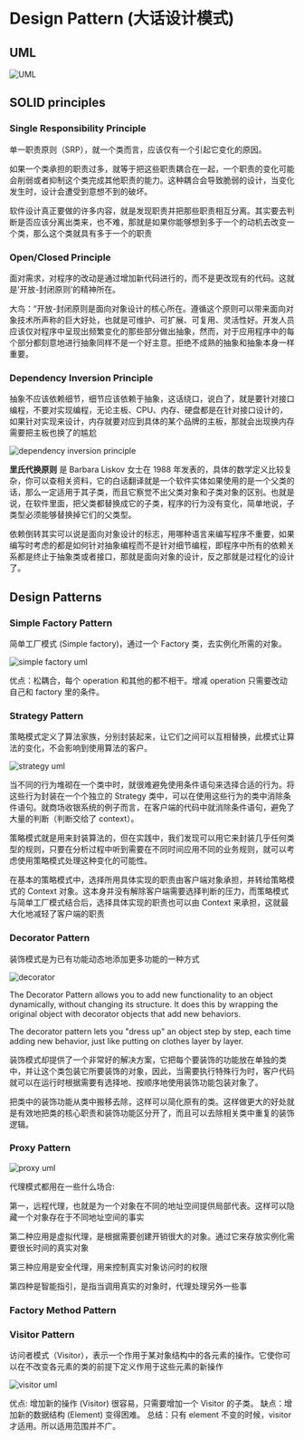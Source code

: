 # Design Pattern (大话设计模式)

## UML

![UML](./uml/uml_sample.png)

## SOLID principles

### Single Responsibility Principle

单一职责原则（SRP），就一个类而言，应该仅有一个引起它变化的原因。

如果一个类承担的职责过多，就等于把这些职责耦合在一起，一个职责的变化可能会削弱或者抑制这个类完成其他职责的能力。这种耦合会导致脆弱的设计，当变化发生时，设计会遭受到意想不到的破坏 ​。

软件设计真正要做的许多内容，就是发现职责并把那些职责相互分离 ​。其实要去判断是否应该分离出类来，也不难，那就是如果你能够想到多于一个的动机去改变一个类，那么这个类就具有多于一个的职责

### Open/Closed Principle

面对需求，对程序的改动是通过增加新代码进行的，而不是更改现有的代码 ​。这就是‘开放-封闭原则’的精神所在。

大鸟：​“开放-封闭原则是面向对象设计的核心所在。遵循这个原则可以带来面向对象技术所声称的巨大好处，也就是可维护、可扩展、可复用、灵活性好。开发人员应该仅对程序中呈现出频繁变化的那些部分做出抽象，然而，对于应用程序中的每个部分都刻意地进行抽象同样不是一个好主意。拒绝不成熟的抽象和抽象本身一样重要。

### Dependency Inversion Principle

抽象不应该依赖细节，细节应该依赖于抽象，这话绕口，说白了，就是要针对接口编程，不要对实现编程，无论主板、CPU、内存、硬盘都是在针对接口设计的，如果针对实现来设计，内存就要对应到具体的某个品牌的主板，那就会出现换内存需要把主板也换了的尴尬

![dependency inversion principle](./uml/dependencyInversionPrinciple.png)

**里氏代换原则** 是 Barbara Liskov 女士在 1988 年发表的 ​，具体的数学定义比较复杂，你可以查相关资料，它的白话翻译就是一个软件实体如果使用的是一个父类的话，那么一定适用于其子类，而且它察觉不出父类对象和子类对象的区别。也就是说，在软件里面，把父类都替换成它的子类，程序的行为没有变化，简单地说，子类型必须能够替换掉它们的父类型。

依赖倒转其实可以说是面向对象设计的标志，用哪种语言来编写程序不重要，如果编写时考虑的都是如何针对抽象编程而不是针对细节编程，即程序中所有的依赖关系都是终止于抽象类或者接口，那就是面向对象的设计，反之那就是过程化的设计了。

## Design Patterns

### Simple Factory Pattern

简单工厂模式 (Simple factory)，通过一个 Factory 类，去实例化所需的对象。

![simple factory uml](./uml/simple_factory.png)

优点：松耦合，每个 operation 和其他的都不相干。增减 operation 只需要改动自己和 factory 里的条件。

### Strategy Pattern

策略模式定义了算法家族，分别封装起来，让它们之间可以互相替换，此模式让算法的变化，不会影响到使用算法的客户。

![strategy uml](./uml/strategy.png)

当不同的行为堆砌在一个类中时，就很难避免使用条件语句来选择合适的行为。将这些行为封装在一个个独立的 Strategy 类中，可以在使用这些行为的类中消除条件语句 ​。就商场收银系统的例子而言，在客户端的代码中就消除条件语句，避免了大量的判断（判断交给了 context）。

策略模式就是用来封装算法的，但在实践中，我们发现可以用它来封装几乎任何类型的规则，只要在分析过程中听到需要在不同时间应用不同的业务规则，就可以考虑使用策略模式处理这种变化的可能性。

在基本的策略模式中，选择所用具体实现的职责由客户端对象承担，并转给策略模式的 Context 对象 ​。这本身并没有解除客户端需要选择判断的压力，而策略模式与简单工厂模式结合后，选择具体实现的职责也可以由 Context 来承担，这就最大化地减轻了客户端的职责

### Decorator Pattern

装饰模式是为已有功能动态地添加更多功能的一种方式

![decorator](./uml/decorator.png)

The Decorator Pattern allows you to add new functionality to an object dynamically, without changing its structure. It does this by wrapping the original object with decorator objects that add new behaviors.

The decorator pattern lets you "dress up" an object step by step, each time adding new behavior, just like putting on clothes layer by layer.

装饰模式却提供了一个非常好的解决方案，它把每个要装饰的功能放在单独的类中，并让这个类包装它所要装饰的对象，因此，当需要执行特殊行为时，客户代码就可以在运行时根据需要有选择地、按顺序地使用装饰功能包装对象了。

把类中的装饰功能从类中搬移去除，这样可以简化原有的类。这样做更大的好处就是有效地把类的核心职责和装饰功能区分开了，而且可以去除相关类中重复的装饰逻辑。

### Proxy Pattern

![proxy uml](./uml/proxy.png)

代理模式都用在一些什么场合:

第一，远程代理，也就是为一个对象在不同的地址空间提供局部代表。这样可以隐藏一个对象存在于不同地址空间的事实

第二种应用是虚拟代理，是根据需要创建开销很大的对象。通过它来存放实例化需要很长时间的真实对象

第三种应用是安全代理，用来控制真实对象访问时的权限

第四种是智能指引，是指当调用真实的对象时，代理处理另外一些事

### Factory Method Pattern




### Visitor Pattern

访问者模式（Visitor），表示一个作用于某对象结构中的各元素的操作。它使你可以在不改变各元素的类的前提下定义作用于这些元素的新操作

![visitor uml](./uml/visitor.png)

优点: 增加新的操作 (Visitor) 很容易，只需要增加一个 Visitor 的子类。
缺点：增加新的数据结构 (Element) 变得困难。
总结：只有 element 不变的时候，visitor 才适用。所以适用范围并不广。

